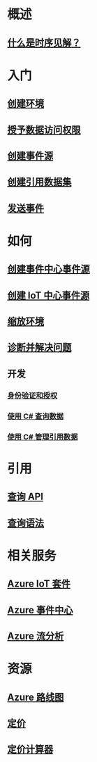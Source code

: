 # 概述
## [什么是时序见解？](time-series-insights-overview.md)

# 入门
## [创建环境](time-series-insights-get-started.md)
## [授予数据访问权限](time-series-insights-data-access.md)
## [创建事件源](time-series-insights-add-event-source.md)
## [创建引用数据集](time-series-insights-add-reference-data-set.md)
## [发送事件](time-series-insights-send-events.md)

# 如何
## [创建事件中心事件源](time-series-insights-how-to-add-an-event-source-eventhub.md)
## [创建 IoT 中心事件源](time-series-insights-how-to-add-an-event-source-iothub.md)
## [缩放环境](time-series-insights-how-to-scale-your-environment.md)
## [诊断并解决问题](time-series-insights-diagnose-and-solve-problems.md)
## 开发
### [身份验证和授权](time-series-insights-authentication-and-authorization.md)
### [使用 C# 查询数据](time-series-insights-query-data-csharp.md)
### [使用 C# 管理引用数据](time-series-insights-manage-reference-data-csharp.md)

# 引用
## [查询 API](/rest/api/time-series-insights/time-series-insights-reference-queryapi)
## [查询语法](/rest/api/time-series-insights/time-series-insights-reference-query-syntax)

# 相关服务
## [Azure IoT 套件](/azure/iot-suite/)
## [Azure 事件中心](/azure/event-hubs/)
## [Azure 流分析](/azure/stream-analytics/)

# 资源
## [Azure 路线图](https://azure.microsoft.com/roadmap/?category=internet-of-things)
## [定价](https://azure.microsoft.com/pricing/details/time-series-insights/)
## [定价计算器](https://azure.microsoft.com/pricing/calculator/)
